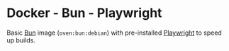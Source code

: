 # Docker - Bun - Playwright

Basic [Bun](https://bun.sh/docs/installation) image (`oven:bun:debian`) with pre-installed [Playwright](https://playwright.dev/) to speed up builds.